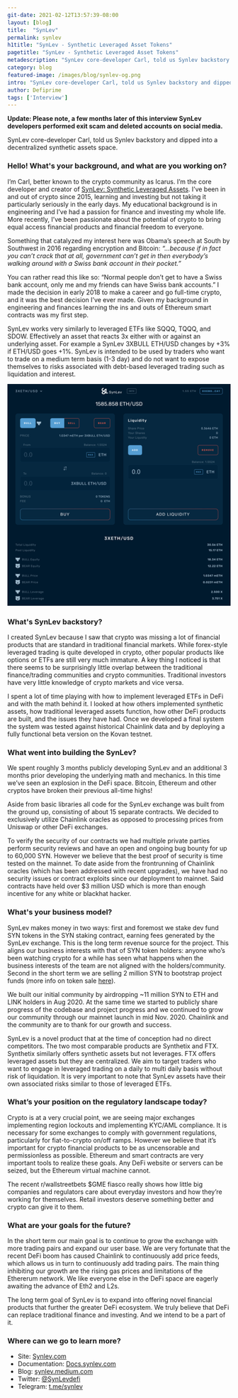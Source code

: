 ```yaml
---
git-date: 2021-02-12T13:57:39-08:00
layout: [blog]
title:  "SynLev"
permalink: synlev
h1title: "SynLev - Synthetic Leveraged Asset Tokens"
pagetitle: "SynLev - Synthetic Leveraged Asset Tokens"
metadescription: "SynLev core-developer Carl, told us Synlev backstory and dipped into a decentralized synthetic assets space"
category: blog
featured-image: /images/blog/synlev-og.png
intro: "SynLev core-developer Carl, told us Synlev backstory and dipped into a decentralized synthetic assets space"
author: Defiprime
tags: ['Interview']
---
```

**Update: Please note, a few months later of this interview SynLev developers performed exit scam and deleted accounts on social media.**


SynLev core-developer Carl, told us Synlev backstory and dipped into a decentralized synthetic assets space.

### Hello! What's your background, and what are you working on?

I’m Carl, better known to the crypto community as Icarus. I’m the core developer and creator of [SynLev: Synthetic Leveraged Assets](https://synlev.com/). I’ve been in and out of crypto since 2015, learning and investing but not taking it particularly seriously in the early days. My educational background is in engineering and I’ve had a passion for finance and investing my whole life. More recently, I’ve been passionate about the potential of crypto to bring equal access financial products and financial freedom to everyone.

Something that catalyzed my interest here was Obama’s speech at South by Southwest in 2016 regarding encryption and Bitcoin: _“...because if in fact you can’t crack that at all, government can’t get in then everybody’s walking around with a Swiss bank account in their pocket.”_

You can rather read this like so: “Normal people don’t get to have a Swiss bank account, only me and my friends can have Swiss bank accounts.” I made the decision in early 2018 to make a career and go full-time crypto, and it was the best decision I’ve ever made. Given my background in engineering and finances learning the ins and outs of Ethereum smart contracts was my first step.

SynLev works very similarly to leveraged ETFs like SQQQ, TQQQ, and SDOW. Effectively an asset that reacts 3x either with or against an underlying asset. For example a SynLev 3XBULL ETH/USD changes by +3% if ETH/USD goes +1%. SynLev is intended to be used by traders who want to trade on a medium term basis (1-3 day) and do not want to expose themselves to risks associated with debt-based leveraged trading such as liquidation and interest.

![](/images/blog/SynLev_Exchange.png)

### What's SynLev backstory?

I created SynLev because I saw that crypto was missing a lot of financial products that are standard in traditional financial markets. While forex-style leveraged trading is quite developed in crypto, other popular products like options or ETFs are still very much immature. A key thing I noticed is that there seems to be surprisingly little overlap between the traditional finance/trading communities and crypto communities. Traditional investors have very little knowledge of crypto markets and vice versa.  

I spent a lot of time playing with how to implement leveraged ETFs in DeFi and with the math behind it. I looked at how others implemented synthetic assets, how traditional leveraged assets function, how other DeFi products are built, and the issues they have had. Once we developed a final system the system was tested against historical Chainlink data and by deploying a fully functional beta version on the Kovan testnet.


### What went into building the SynLev?

We spent roughly 3 months publicly developing SynLev and an additional 3 months prior developing the underlying math and mechanics. In this time we’ve seen an explosion in the DeFi space. Bitcoin, Ethereum and other cryptos have broken their previous all-time highs!

Aside from basic libraries all code for the SynLev exchange was built from the ground up, consisting of about 15 separate contracts. We decided to exclusively utilize Chainlink oracles as opposed to processing prices from Uniswap or other DeFi exchanges.

To verify the security of our contracts we had multiple private parties perform security reviews and have an open and ongoing bug bounty for up to 60,000 SYN. However we believe that the best proof of security is time tested on the mainnet. To date aside from the frontrunning of Chainlink oracles (which has been addressed with recent upgrades), we have had no security issues or contract exploits since our deployment to mainnet. Said contracts have held over $3 million USD which is more than enough incentive for any white or blackhat hacker.


### What's your business model?

SynLev makes money in two ways: first and foremost we stake dev fund SYN tokens in the SYN staking contract, earning fees generated by the SynLev exchange. This is the long term revenue source for the project. This aligns our business interests with that of SYN token holders: anyone who’s been watching crypto for a while has seen what happens when the business interests of the team are not aligned with the holders/community. Second in the short term we are selling 2 million SYN to bootstrap project funds (more info on token sale [here](https://synlev.medium.com/syn-token-economics-allocation-and-sales-proposal-55f17cdff7a3)).

We built our initial community by airdropping ~11 million SYN to ETH and LINK holders in Aug 2020. At the same time we started to publicly share progress of the codebase and project progress and we continued to grow our community through our mainnet launch in mid Nov. 2020. Chainlink and the community are to thank for our growth and success.

SynLev is a novel product that at the time of conception had no direct competitors. The two most comparable products are Synthetix and FTX. Synthetix similarly offers synthetic assets but not leverages. FTX offers leveraged assets but they are centralized. We aim to target traders who want to engage in leveraged trading on a daily to multi daily basis without risk of liquidation. It is very important to note that SynLev assets have their own associated risks similar to those of leveraged ETFs.


### What’s your position on the regulatory landscape today?

Crypto is at a very crucial point, we are seeing major exchanges implementing region lockouts and implementing KYC/AML compliance. It is necessary for some exchanges to comply with government regulations, particularly for fiat-to-crypto on/off ramps. However we believe that it’s important for crypto financial products to be as uncensorable and permissionless as possible. Ethereum and smart contracts are very important tools to realize these goals. Any DeFi website or servers can be seized, but the Ethereum virtual machine cannot.

The recent r/wallstreetbets $GME fiasco really shows how little big companies and regulators care about everyday investors and how they’re working for themselves. Retail investors deserve something better and crypto can give it to them.


### What are your goals for the future?

In the short term our main goal is to continue to grow the exchange with more trading pairs and expand our user base. We are very fortunate that the recent DeFi boom has caused Chainlink to continuously add price feeds, which allows us in turn to continuously add trading pairs. The main thing inhibiting our growth are the rising gas prices and limitations of the Ethererum network. We like everyone else in the DeFi space are eagerly awaiting the advance of Eth2 and L2s.

The long term goal of SynLev is to expand into offering novel financial products that further the greater DeFi ecosystem. We truly believe that DeFi can replace traditional finance and investing. And we intend to be a part of it.


### Where can we go to learn more?

- Site: [Synlev.com](https://Synlev.com)
- Documentation: [Docs.synlev.com](https://Docs.synlev.com)
- Blog: [synlev.medium.com](https://synlev.medium.com)
- Twitter: [@SynLevdefi](https://twitter.com/SynLevdefi)
- Telegram: [t.me/synlev](https://t.me/synlev)
